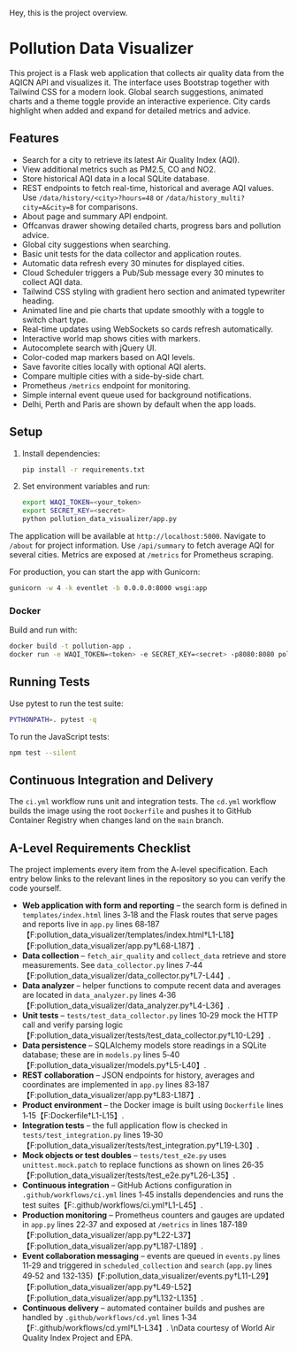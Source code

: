Hey, this is the project overview.

# Pollution Data Visualizer

This project is a Flask web application that collects air quality data from the AQICN API and visualizes it.
The interface uses Bootstrap together with Tailwind CSS for a modern look. Global search suggestions, animated charts and a theme toggle provide an interactive experience. City cards highlight when added and expand for detailed metrics and advice.

## Features
- Search for a city to retrieve its latest Air Quality Index (AQI).
- View additional metrics such as PM2.5, CO and NO2.
- Store historical AQI data in a local SQLite database.
- REST endpoints to fetch real-time, historical and average AQI values. Use `/data/history/<city>?hours=48` or `/data/history_multi?city=A&city=B` for comparisons.
- About page and summary API endpoint.
- Offcanvas drawer showing detailed charts, progress bars and pollution advice.
- Global city suggestions when searching.
- Basic unit tests for the data collector and application routes.
- Automatic data refresh every 30 minutes for displayed cities.
 - Cloud Scheduler triggers a Pub/Sub message every 30 minutes to collect AQI data.
- Tailwind CSS styling with gradient hero section and animated typewriter heading.
- Animated line and pie charts that update smoothly with a toggle to switch chart type.
- Real-time updates using WebSockets so cards refresh automatically.
- Interactive world map shows cities with markers.
- Autocomplete search with jQuery UI.
- Color-coded map markers based on AQI levels.
- Save favorite cities locally with optional AQI alerts.
- Compare multiple cities with a side-by-side chart.
- Prometheus `/metrics` endpoint for monitoring.
- Simple internal event queue used for background notifications.
- Delhi, Perth and Paris are shown by default when the app loads.

## Setup
1. Install dependencies:
   ```bash
   pip install -r requirements.txt
   ```
2. Set environment variables and run:
   ```bash
   export WAQI_TOKEN=<your_token>
   export SECRET_KEY=<secret>
   python pollution_data_visualizer/app.py
   ```
The application will be available at `http://localhost:5000`.
Navigate to `/about` for project information. Use `/api/summary` to fetch average AQI for several cities.
Metrics are exposed at `/metrics` for Prometheus scraping.

For production, you can start the app with Gunicorn:
```bash
gunicorn -w 4 -k eventlet -b 0.0.0.0:8000 wsgi:app
```

### Docker

Build and run with:

```bash
docker build -t pollution-app .
docker run -e WAQI_TOKEN=<token> -e SECRET_KEY=<secret> -p8080:8080 pollution-app
```


## Running Tests
Use pytest to run the test suite:
```bash
PYTHONPATH=. pytest -q
```
To run the JavaScript tests:
```bash
npm test --silent
```



## Continuous Integration and Delivery
The `ci.yml` workflow runs unit and integration tests. The `cd.yml` workflow builds the image using the root `Dockerfile` and pushes it to GitHub Container Registry when changes land on the `main` branch.

## A-Level Requirements Checklist

The project implements every item from the A-level specification. Each entry
below links to the relevant lines in the repository so you can verify the code
yourself.

- **Web application with form and reporting** – the search form is defined in
  `templates/index.html` lines 3‑18 and the Flask routes that serve pages and
  reports live in `app.py` lines 68‑187【F:pollution_data_visualizer/templates/index.html†L1-L18】【F:pollution_data_visualizer/app.py†L68-L187】.
- **Data collection** – `fetch_air_quality` and `collect_data` retrieve and
  store measurements. See `data_collector.py` lines 7‑44【F:pollution_data_visualizer/data_collector.py†L7-L44】.
- **Data analyzer** – helper functions to compute recent data and averages are
  located in `data_analyzer.py` lines 4‑36【F:pollution_data_visualizer/data_analyzer.py†L4-L36】.
- **Unit tests** – `tests/test_data_collector.py` lines 10‑29 mock the HTTP
  call and verify parsing logic【F:pollution_data_visualizer/tests/test_data_collector.py†L10-L29】.
- **Data persistence** – SQLAlchemy models store readings in a SQLite database;
  these are in `models.py` lines 5‑40【F:pollution_data_visualizer/models.py†L5-L40】.
- **REST collaboration** – JSON endpoints for history, averages and coordinates
  are implemented in `app.py` lines 83‑187【F:pollution_data_visualizer/app.py†L83-L187】.
- **Product environment** – the Docker image is built using
  `Dockerfile` lines 1‑15【F:Dockerfile†L1-L15】.
- **Integration tests** – the full application flow is checked in
  `tests/test_integration.py` lines 19‑30【F:pollution_data_visualizer/tests/test_integration.py†L19-L30】.
- **Mock objects or test doubles** – `tests/test_e2e.py` uses
  `unittest.mock.patch` to replace functions as shown on lines 26‑35【F:pollution_data_visualizer/tests/test_e2e.py†L26-L35】.
- **Continuous integration** – GitHub Actions configuration in
  `.github/workflows/ci.yml` lines 1‑45 installs dependencies and runs the test
  suites【F:.github/workflows/ci.yml†L1-L45】.
- **Production monitoring** – Prometheus counters and gauges are updated in
  `app.py` lines 22‑37 and exposed at `/metrics` in lines 187‑189【F:pollution_data_visualizer/app.py†L22-L37】【F:pollution_data_visualizer/app.py†L187-L189】.
- **Event collaboration messaging** – events are queued in
  `events.py` lines 11‑29 and triggered in `scheduled_collection` and `search`
  (`app.py` lines 49‑52 and 132‑135)【F:pollution_data_visualizer/events.py†L11-L29】【F:pollution_data_visualizer/app.py†L49-L52】【F:pollution_data_visualizer/app.py†L132-L135】.
- **Continuous delivery** – automated container builds and pushes are handled by
  `.github/workflows/cd.yml` lines 1‑34【F:.github/workflows/cd.yml†L1-L34】.
\nData courtesy of World Air Quality Index Project and EPA.
